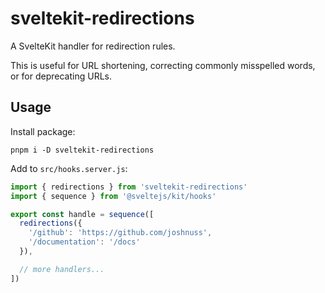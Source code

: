 # sveltekit-redirections

A SvelteKit handler for redirection rules.

This is useful for URL shortening, correcting commonly misspelled words, or for deprecating URLs.

## Usage

Install package:

```
pnpm i -D sveltekit-redirections
```

Add to `src/hooks.server.js`:

```javascript
import { redirections } from 'sveltekit-redirections'
import { sequence } from '@sveltejs/kit/hooks'

export const handle = sequence([
  redirections({
    '/github': 'https://github.com/joshnuss',
    '/documentation': '/docs'
  }),

  // more handlers...
])
```
